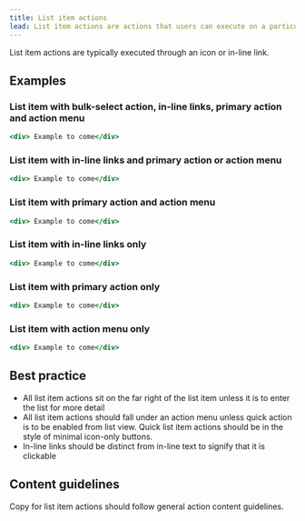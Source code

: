 ```yaml
---
title: List item actions
lead: List item actions are actions that users can execute on a particular list item. List item actions are most relevant to resource lists where the main job is to to help users find and manage a particular type of item as well as to interact with the item and navigate to a full page representation of it.
---
```


List item actions are typically executed through an icon or in-line link.

## Examples

### List item with bulk-select action, in-line links, primary action and action menu

```.jsx
<div> Example to come</div>
```

### List item with in-line links and primary action or action menu

```.jsx
<div> Example to come</div>
```

### List item with primary action and action menu

```.jsx
<div> Example to come</div>
```

### List item with in-line links only

```.jsx
<div> Example to come</div>
```

### List item with primary action only

```.jsx
<div> Example to come</div>
```

### List item with action menu only

```.jsx
<div> Example to come</div>
```

## Best practice

- All list item actions sit on the far right of the list item unless it is to enter the list for more detail
- All list item actions should fall under an action menu unless quick action is to be enabled from list view. Quick list item actions should be in the style of minimal icon-only buttons.
- In-line links should be distinct from in-line text to signify that it is clickable

## Content guidelines

Copy for list item actions should follow general action content guidelines.

